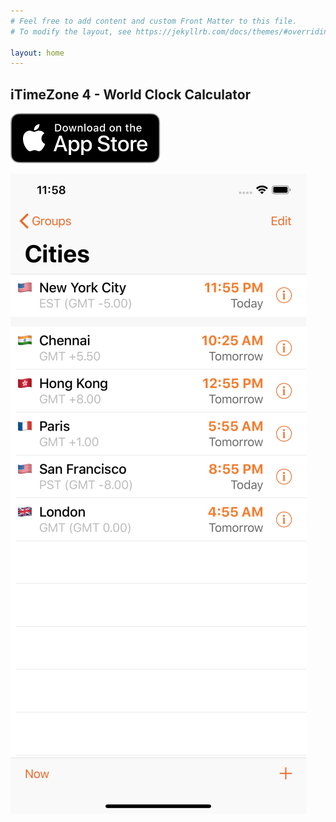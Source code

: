```yaml
---
# Feel free to add content and custom Front Matter to this file.
# To modify the layout, see https://jekyllrb.com/docs/themes/#overriding-theme-defaults

layout: home
---
```

## iTimeZone 4 - World Clock Calculator

[![Download on the App Store](Download_on_the_App_Store_Badge_US-UK_RGB_blk_092917.svg)](https://itunes.apple.com/us/app/itimezone/id284946233?mt=8)

![iTimeZone First Screen](1242x2688bb.png)

